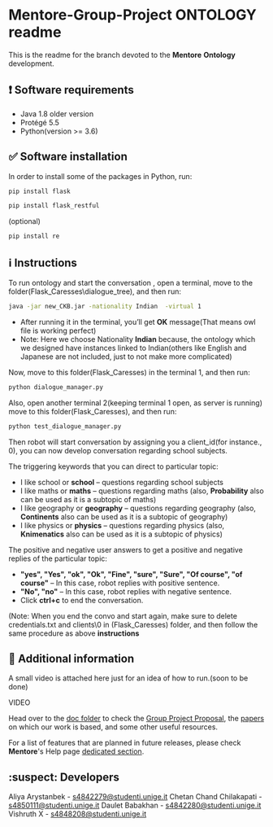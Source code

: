 # Mentore-Group-Project ONTOLOGY  readme

This is the readme for the branch devoted to the **Mentore** **Ontology** development.

## :exclamation: Software requirements

* Java 1.8 older version
*	Protégé 5.5
*	Python(version >= 3.6)


## :white_check_mark: Software installation

In order to install some of the packages in Python, run:

```bash
pip install flask
```
```bash
pip install flask_restful
```
(optional)
```bash
pip install re
```


## :information_source: Instructions

To run ontology and start the conversation , open a terminal, move to the folder(Flask_Caresses\dialogue_tree), and then run: 

```bash
java -jar new_CKB.jar -nationality Indian  -virtual 1
```

* After running it in the terminal, you’ll get **OK** message(That means owl file is working perfect)
* Note: Here we choose Nationality **Indian** because, the ontology which we designed have instances linked to Indian(others like English and Japanese are not included, just to not make more complicated)

Now, move to this folder(Flask_Caresses) in the terminal 1, and then run:

```bash
python dialogue_manager.py 
```

Also, open another terminal 2(keeping terminal 1 open, as server is running) move to this folder(Flask_Caresses), and then run:

```bash
python test_dialogue_manager.py 
```

Then robot will start conversation by assigning you a client_id(for instance., 0), you can now develop conversation regarding school subjects.

The triggering keywords that you can direct to particular topic:

* I like school or **school** – questions regarding school subjects
* I like maths or **maths** – questions regarding maths (also, **Probability** also can be used as it is a subtopic of maths)
* I like geography or **geography** – questions regarding geography (also, **Continents** also can be used as it is a subtopic of geography)
* I like physics or **physics** – questions regarding physics (also, **Knimenatics** also can be used as it is a subtopic of physics)

The positive and negative user answers to get a positive and negative replies of the particular topic:

* **"yes", "Yes", "ok", "Ok", "Fine", "sure", "Sure", "Of course", "of course"** – In this case, robot replies with positive sentence.
* **"No", "no"**  – In this case, robot replies with negative sentence.
* Click **ctrl+c** to end the conversation.

(Note: When you end the convo and start again, make sure to delete credentials.txt and clients\0  in (Flask_Caresses) folder, and then follow the same procedure as above **instructions**

## 📰 Additional information
A small video is attached here just for an idea of how to run.(soon to be done)

VIDEO

Head over to the [doc folder](https://github.com/andreabradpitto/Mentore-Group-Project/tree/Ontology/doc) to check the [Group Project Proposal](https://github.com/andreabradpitto/Mentore-Group-Project/tree/GUI/doc/Group%20Project%20proposal.docx), the [papers](https://github.com/andreabradpitto/Mentore-Group-Project/tree/GUI/doc/papers) on which our work is based, and some other useful resources.  
  
For a list of features that are planned in future releases, please check **Mentore**'s Help page [dedicated section](https://github.com/andreabradpitto/Mentore-Group-Project/blob/GUI/guide/help.md#features-that-will-be-supported-in-the-future).

## :suspect: Developers

Aliya Arystanbek - s4842279@studenti.unige.it 
Chetan Chand Chilakapati - s4850111@studenti.unige.it 
Daulet Babakhan - s4842280@studenti.unige.it
Vishruth X - s4848208@studenti.unige.it



